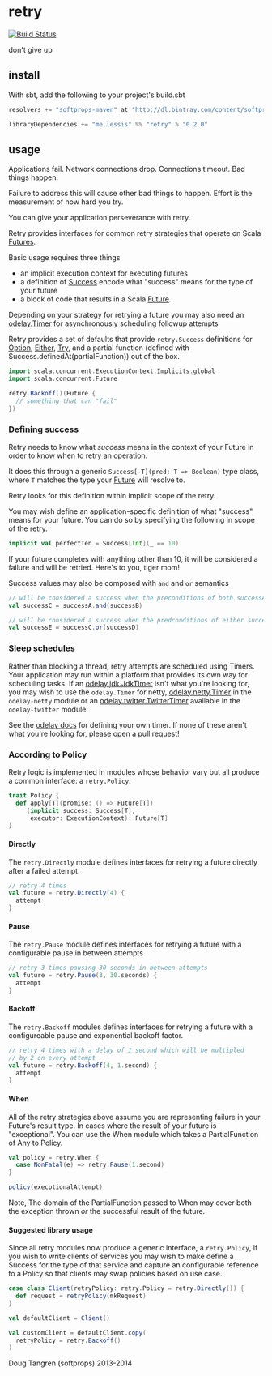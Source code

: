 # retry

[![Build Status](https://travis-ci.org/softprops/retry.png?branch=master)](https://travis-ci.org/softprops/retry)

don't give up

## install

With sbt, add the following to your project's build.sbt

```scala
resolvers += "softprops-maven" at "http://dl.bintray.com/content/softprops/maven"

libraryDependencies += "me.lessis" %% "retry" % "0.2.0"
```
## usage

Applications fail. Network connections drop. Connections timeout. Bad things happen.

Failure to address this will cause other bad things to happen. Effort is the measurement of how hard you try.

You can give your application perseverance with retry.

Retry provides interfaces for common retry strategies that operate on Scala [Futures][fut].

Basic usage requires three things

- an implicit execution context for executing futures 
- a definition of [Success](#defining-success) encode what "success" means for the type of your future
- a block of code that results in a Scala [Future][fut].

Depending on your strategy for retrying a future you may also need an [odelay.Timer][timer] for asynchronously scheduling followup attempts

Retry provides a set of defaults that provide `retry.Success` definitions for [Option][option], [Either][either], [Try][try], and a partial function (defined with Success.definedAt(partialFunction)) out of the box.

```scala
import scala.concurrent.ExecutionContext.Implicits.global
import scala.concurrent.Future

retry.Backoff()(Future {
  // something that can "fail"
})
```

### Defining success

Retry needs to know what _success_ means in the context of your Future in order to know when to retry an operation.

It does this through a generic `Success[-T](pred: T => Boolean)` type class, where `T` matches the type your [Future][fut] will resolve to.

Retry looks for this definition within implicit scope of the retry.

You may wish define an application-specific definition of what "success" means for your future. You can do so by specifying the following in scope of the retry.

```scala
implicit val perfectTen = Success[Int](_ == 10)
```

If your future completes with anything other than 10, it will be considered a failure and will be retried. Here's to you, tiger mom!

Success values may also be composed with `and` and `or` semantics

```scala
// will be considered a success when the preconditions of both successA and successB are met
val successC = successA.and(successB)

// will be considered a success when the predconditions of either successC or successD are met
val successE = successC.or(successD)
```

### Sleep schedules

Rather than blocking a thread, retry attempts are scheduled using Timers. Your application may run within a platform that provides its own way for scheduling tasks. If an [odelay.jdk.JdkTimer](https://github.com/softprops/odelay#jdktimer) isn't what you're looking for, you may wish to use the `odelay.Timer` for netty, [odelay.netty.Timer](https://github.com/softprops/odelay#netty3timers) in the `odelay-netty` module or an [odelay.twitter.TwitterTimer](https://github.com/softprops/odelay#twittertimers) available in the `odelay-twitter` module.

See the [odelay docs][odelay] for defining your own timer. If none of these aren't what you're looking for, please open a pull request!

### According to Policy

Retry logic is implemented in modules whose behavior vary but all produce a common interface: a `retry.Policy`.

```scala
trait Policy {
  def apply[T](promise: () => Future[T])
     (implicit success: Success[T],
      executor: ExecutionContext): Future[T]
}
```          

#### Directly

The `retry.Directly` module defines interfaces for retrying a future directly
after a failed attempt.

```scala
// retry 4 times
val future = retry.Directly(4) {
  attempt
}
```

#### Pause

The `retry.Pause` module defines interfaces for retrying a future with a configurable pause in between attempts

```scala
// retry 3 times pausing 30 seconds in between attempts
val future = retry.Pause(3, 30.seconds) {
  attempt
}
```

#### Backoff

The `retry.Backoff` modules defines interfaces for retrying a future with a configureable pause and exponential
backoff factor.


```scala
// retry 4 times with a delay of 1 second which will be multipled
// by 2 on every attempt
val future = retry.Backoff(4, 1.second) {
  attempt
}
```

#### When

All of the retry strategies above assume you are representing failure in your Future's result type. In cases where the
result of your future is "exceptional". You can use the When module which takes a PartialFunction of Any to Policy.

```scala
val policy = retry.When {
  case NonFatal(e) => retry.Pause(1.second)
}

policy(execptionalAttempt)
```

Note, The domain of the PartialFunction passed to When may cover both the exception thrown _or_ the successful result of the future.

#### Suggested library usage

Since all retry modules now produce a generic interface, a `retry.Policy`, if you wish to write clients of services you may wish to make define
a Success for the type of that service and capture an configurable reference to a Policy so that clients may swap policies based on use case.

```scala
case class Client(retryPolicy: retry.Policy = retry.Directly()) {
  def request = retryPolicy(mkRequest)
}

val defaultClient = Client()

val customClient = defaultClient.copy(
  retryPolicy = retry.Backoff()
)
```

Doug Tangren (softprops) 2013-2014

[timer]: https://github.com/softprops/odelay#timers
[odelay]: https://github.com/softprops/odelay#readme
[fut]: http://www.scala-lang.org/api/current/index.html#scala.concurrent.Future
[either]: http://www.scala-lang.org/api/current/index.html#scala.util.Either
[option]: http://www.scala-lang.org/api/current/index.html#scala.Option
[try]: http://www.scala-lang.org/api/current/index.html#scala.util.Try
